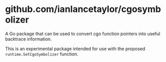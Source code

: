 # github.com/ianlancetaylor/cgosymbolizer

A Go package that can be used to convert cgo function pointers into
useful backtrace information.

This is an experimental package intended for use with the proposed
`runtime.SetCgoSymbolizer` function.
